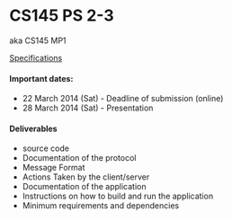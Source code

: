 CS145 PS 2-3
========

aka CS145 MP1

[Specifications](https://attachment.fbsbx.com/file_download.php?id=1441336746101913&eid=ASsNOvUwHfmGYnN69MbHEsMziKpNiTg7djMNG_6eiMfVx4d17nS285f9y3IAZmBb2R0&inline=1&ext=1392533893&hash=ASuZiBTORmzIgxUC)


#### Important dates: ####
* 22 March 2014 (Sat) - Deadline of submission (online)
* 28 March 2014 (Sat) - Presentation

#### Deliverables ####
* source code
* Documentation of the protocol
 * Message Format
 * Actions Taken by the client/server
* Documentation of the application
 * Instructions on how to build and run the application
 * Minimum requirements and dependencies
